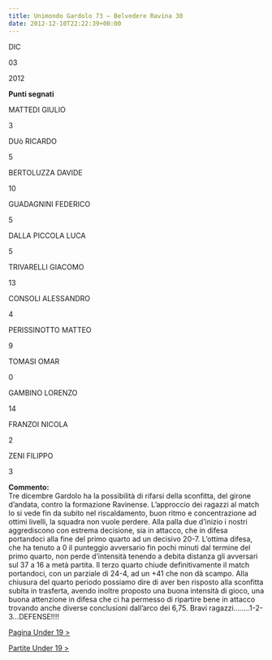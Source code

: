 ```yaml
---
title: Unimondo Gardolo 73 – Belvedere Ravina 30
date: 2012-12-10T22:22:39+00:00
---
```

DIC

03

2012

**Punti segnati**

MATTEDI GIULIO

3

DUò RICARDO

5

BERTOLUZZA DAVIDE

10

GUADAGNINI FEDERICO

5

DALLA PICCOLA LUCA

5

TRIVARELLI GIACOMO

13

CONSOLI ALESSANDRO

4

PERISSINOTTO MATTEO

9

TOMASI OMAR

0

GAMBINO LORENZO

14

FRANZOI NICOLA

2

ZENI FILIPPO

3

**Commento:**  
Tre dicembre Gardolo ha la possibilità di rifarsi della sconfitta, del girone d’andata, contro la formazione Ravinense. L’approccio dei ragazzi al match lo si vede fin da subito nel riscaldamento, buon ritmo e concentrazione ad ottimi livelli, la squadra non vuole perdere. Alla palla due d’inizio i nostri aggrediscono con estrema decisione, sia in attacco, che in difesa portandoci alla fine del primo quarto ad un decisivo 20-7. L’ottima difesa, che ha tenuto a 0 il punteggio avversario fin pochi minuti dal termine del primo quarto, non perde d’intensità tenendo a debita distanza gli avversari sul 37 a 16 a metà partita. Il terzo quarto chiude definitivamente il match portandoci, con un parziale di 24-4, ad un +41 che non dà scampo. Alla chiusura del quarto periodo possiamo dire di aver ben risposto alla sconfitta subita in trasferta, avendo inoltre proposto una buona intensità di gioco, una buona attenzione in difesa che ci ha permesso di ripartire bene in attacco trovando anche diverse conclusioni dall’arco dei 6,75. Bravi ragazzi……..1-2-3…DEFENSE!!!!

[Pagina Under 19 >](http://www.basketgardolo.it/under-19)

[Partite Under 19 >](http://www.basketgardolo.it/?tag=under-19&cat=11)